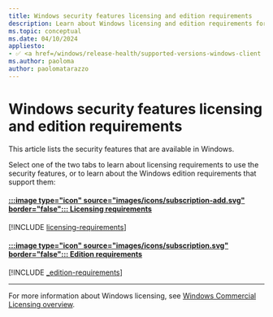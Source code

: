 ```yaml
---
title: Windows security features licensing and edition requirements
description: Learn about Windows licensing and edition requirements for the features included in Windows.
ms.topic: conceptual
ms.date: 04/10/2024
appliesto:
- ✅ <a href=/windows/release-health/supported-versions-windows-client target=_blank>Windows 11</a>
ms.author: paoloma
author: paolomatarazzo
---
```


# Windows security features licensing and edition requirements

This article lists the security features that are available in Windows.

Select one of the two tabs to learn about licensing requirements to use the security features, or to learn about the Windows edition requirements that support them:

#### [:::image type="icon" source="images/icons/subscription-add.svg" border="false"::: **Licensing requirements**](#tab/licensing)

[!INCLUDE [licensing-requirements](../../includes/licensing/_licensing-requirements.md)]

#### [:::image type="icon" source="images/icons/subscription.svg" border="false"::: **Edition requirements**](#tab/edition)

[!INCLUDE [_edition-requirements](../../includes/licensing/_edition-requirements.md)]

---

For more information about Windows licensing, see [Windows Commercial Licensing overview](/windows/whats-new/windows-licensing).
